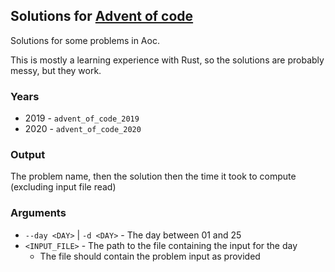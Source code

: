 ## Solutions for [Advent of code](https://adventofcode.com/)

Solutions for some problems in Aoc.

This is mostly a learning experience with Rust, so the solutions are probably messy, but they work.

### Years

* 2019 - `advent_of_code_2019`
* 2020 - `advent_of_code_2020`

### Output

The problem name, then the solution then the time it took to compute (excluding input file read)

### Arguments

* `--day <DAY>` | `-d <DAY>` - The day between 01 and 25
* `<INPUT_FILE>` - The path to the file containing the input for the day
    * The file should contain the problem input as provided